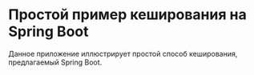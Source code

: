 # Простой пример кеширования на Spring Boot
Данное приложение иллюстрирует простой способ кеширования, предлагаемый Spring Boot.
